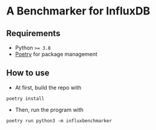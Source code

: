 # A Benchmarker for InfluxDB

## Requirements
- Python `>= 3.8`
- [Poetry](https://python-poetry.org/) for package management

## How to use
- At first, build the repo with
```
poetry install
```
- Then, run the program with
```
poetry run python3 -m influxbenchmarker
```
